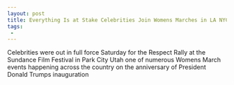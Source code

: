 ```yaml
---
layout: post
title: Everything Is at Stake Celebrities Join Womens Marches in LA NYC Sundance
tags:
 -
---
```

Celebrities were out in full force Saturday for the Respect Rally at the Sundance Film Festival in Park City Utah one of numerous Womens March events happening across the country on the anniversary of President Donald Trumps inauguration
